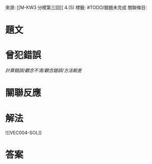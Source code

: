 來源: [[M-KW3 分模第三回]] 4.(5)
標籤: #TODO/錯題未完成 
關聯條目: 
# 題文
# 曾犯錯誤
*計算錯誤/觀念不清/觀念錯誤/方法較差*
# 關聯反應
# 解法
![[VEC004-SOL]]
# 答案